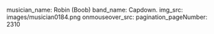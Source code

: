 musician_name: Robin (Boob)
band_name: Capdown.
img_src: images/musician0184.png
onmouseover_src: 
pagination_pageNumber: 2310